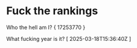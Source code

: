 # Fuck the rankings

Who the hell am I?
{ 17253770 }

What fucking year is it?
[ 2025-03-18T15:36:40Z ]
